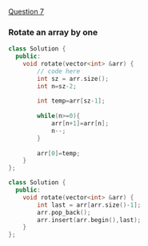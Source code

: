 <a href="https://www.geeksforgeeks.org/problems/cyclically-rotate-an-array-by-one2614/1">Question 7</a>

### Rotate an array by one
```cpp
class Solution {
  public:
    void rotate(vector<int> &arr) {
        // code here
        int sz = arr.size();
        int n=sz-2;
        
        int temp=arr[sz-1];
        
        while(n>=0){
            arr[n+1]=arr[n];
            n--;
        }
        
        arr[0]=temp;
    }
};
```

```cpp
class Solution {
  public:
    void rotate(vector<int> &arr) {
        int last = arr[arr.size()-1];
        arr.pop_back();
        arr.insert(arr.begin(),last);
    }
};
```
